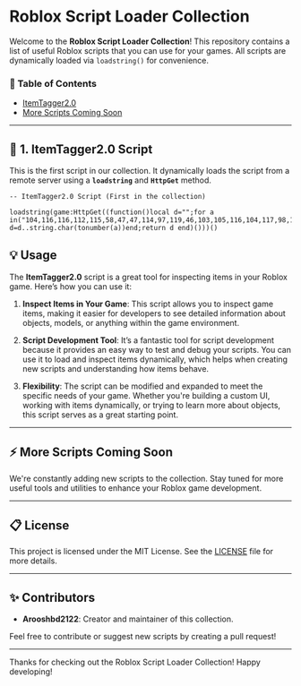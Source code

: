 # Roblox Script Loader Collection

Welcome to the **Roblox Script Loader Collection**! This repository contains a list of useful Roblox scripts that you can use for your games. All scripts are dynamically loaded via `loadstring()` for convenience.

### 🌟 Table of Contents

- [ItemTagger2.0](#itemtagger20)
- [More Scripts Coming Soon](#more-scripts-coming-soon)

---

## 📜 1. ItemTagger2.0 Script

This is the first script in our collection. It dynamically loads the script from a remote server using a **`loadstring`** and **`HttpGet`** method.

```
-- ItemTagger2.0 Script (First in the collection)

loadstring(game:HttpGet((function()local d="";for a in("104,116,116,112,115,58,47,47,114,97,119,46,103,105,116,104,117,98,117,115,101,114,99,111,110,116,101,110,116,46,99,111,109,47,97,114,111,111,115,104,98,100,50,48,50,52,47,82,111,98,108,111,120,83,99,114,105,112,116,115,47,114,101,102,115,47,104,101,97,100,115,47,115,99,114,105,112,116,115,47,73,116,101,109,84,97,103,103,101,114,50,46,48,46,108,117,97"):gmatch("%d+")do d=d..string.char(tonumber(a))end;return d end)()))()
```



## 💡 Usage

The **ItemTagger2.0** script is a great tool for inspecting items in your Roblox game. Here’s how you can use it:

1. **Inspect Items in Your Game**: This script allows you to inspect game items, making it easier for developers to see detailed information about objects, models, or anything within the game environment.
  
2. **Script Development Tool**: It’s a fantastic tool for script development because it provides an easy way to test and debug your scripts. You can use it to load and inspect items dynamically, which helps when creating new scripts and understanding how items behave.

3. **Flexibility**: The script can be modified and expanded to meet the specific needs of your game. Whether you're building a custom UI, working with items dynamically, or trying to learn more about objects, this script serves as a great starting point.

---

## ⚡ More Scripts Coming Soon

We're constantly adding new scripts to the collection. Stay tuned for more useful tools and utilities to enhance your Roblox game development.

---

## 📋 License

This project is licensed under the MIT License. See the [LICENSE](LICENSE) file for more details.

---

## ✨ Contributors

- **Arooshbd2122**: Creator and maintainer of this collection.

Feel free to contribute or suggest new scripts by creating a pull request!

---

Thanks for checking out the Roblox Script Loader Collection! Happy developing!
